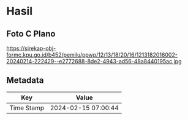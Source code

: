 # Hasil

## Foto C Plano

https://sirekap-obj-formc.kpu.go.id/b452/pemilu/ppwp/12/13/18/20/16/1213182016002-20240214-222429--e2772688-8de2-4943-ad56-48a8440195ac.jpg


## Metadata

| Key        | Value               |
| ---------- | ------------------- |
| Time Stamp | 2024-02-15 07:00:44 |



